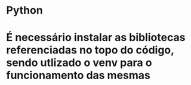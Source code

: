 # Python
# É necessário instalar as bibliotecas referenciadas no topo do código, sendo utlizado o venv para o funcionamento das mesmas